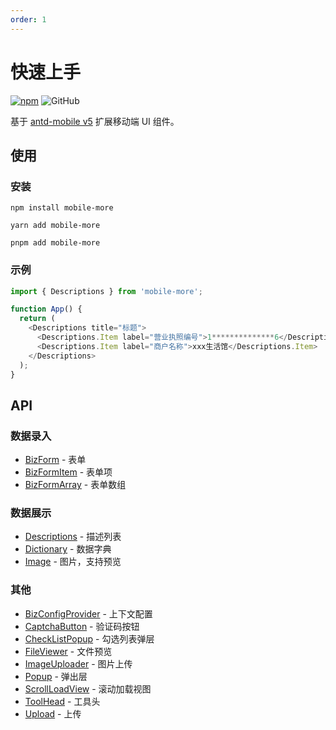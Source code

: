 ```yaml
---
order: 1
---
```


# 快速上手

[![npm][npm]][npm-url] ![GitHub](https://img.shields.io/github/license/doly-dev/mobile-more.svg)

基于 [antd-mobile v5](http://mobile.ant.design/) 扩展移动端 UI 组件。

## 使用

### 安装

```shell
npm install mobile-more
```

```shell
yarn add mobile-more
```

```shell
pnpm add mobile-more
```

### 示例

```javascript
import { Descriptions } from 'mobile-more';

function App() {
  return (
    <Descriptions title="标题">
      <Descriptions.Item label="营业执照编号">1**************6</Descriptions.Item>
      <Descriptions.Item label="商户名称">xxx生活馆</Descriptions.Item>
    </Descriptions>
  );
}
```

## API

### 数据录入

- [BizForm] - 表单
- [BizFormItem] - 表单项
- [BizFormArray] - 表单数组

### 数据展示

- [Descriptions] - 描述列表
- [Dictionary] - 数据字典
- [Image] - 图片，支持预览

### 其他

- [BizConfigProvider] - 上下文配置
- [CaptchaButton] - 验证码按钮
- [CheckListPopup] - 勾选列表弹层
- [FileViewer] - 文件预览
- [ImageUploader] - 图片上传
- [Popup] - 弹出层
- [ScrollLoadView] - 滚动加载视图
- [ToolHead] - 工具头
- [Upload] - 上传

[npm]: https://img.shields.io/npm/v/mobile-more.svg
[npm-url]: https://npmjs.com/package/mobile-more
[captchabutton]: https://doly-dev.github.io/mobile-more/latest/index.html#/components/captcha-button
[checklistpopup]: https://doly-dev.github.io/mobile-more/latest/index.html#/components/check-list-popup
[FileViewer]: https://doly-dev.github.io/mobile-more/latest/index.html#/components/file-viewer
[imageuploader]: https://doly-dev.github.io/mobile-more/latest/index.html#/components/image-uploader
[popup]: https://doly-dev.github.io/mobile-more/latest/index.html#/components/popup
[scrollloadview]: https://doly-dev.github.io/mobile-more/latest/index.html#/components/scroll-load-view
[toolhead]: https://doly-dev.github.io/mobile-more/latest/index.html#/components/tool-head
[descriptions]: https://doly-dev.github.io/mobile-more/latest/index.html#/components/descriptions
[dictionary]: https://doly-dev.github.io/mobile-more/latest/index.html#/components/dictionary
[image]: https://doly-dev.github.io/mobile-more/latest/index.html#/components/image
[bizform]: https://doly-dev.github.io/mobile-more/latest/index.html#/components/biz-form/form
[bizformitem]: https://doly-dev.github.io/mobile-more/latest/index.html#/components/biz-form/form-item
[bizformarray]: https://doly-dev.github.io/mobile-more/latest/index.html#/components/biz-form/form-array
[bizconfigprovider]: https://doly-dev.github.io/mobile-more/latest/index.html#/components/biz-config-provider
[upload]: https://doly-dev.github.io/mobile-more/latest/index.html#/components/upload
